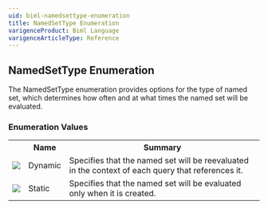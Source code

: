 ```yaml
---
uid: biml-namedsettype-enumeration
title: NamedSetType Enumeration
varigenceProduct: Biml Language
varigenceArticleType: Reference
---
```


## NamedSetType Enumeration<div class="LanguageSummary"><div class ="SummaryItem">The NamedSetType enumeration provides options for the type of named set, which determines how often and at what times the named set will be evaluated.</div></div><div class="EnumValueGroup">### Enumeration Values<table id="EnumValue" class="MemberList"><tbody><tr><th class="MemberTypeIconColumnHeader">&nbsp;</th><th class="MemberNameColumnHeader">Name</th><th class="MemberSummaryColumnHeader">Summary</th></tr><tr class="cd0"><td align="center" class="MemberTypeIcon"><img src="enumValue.png"></img></td><td class="MemberName">Dynamic</td><td class="MemberSummary"><div class ="SummaryItem">Specifies that the named set will be reevaluated in the context of each query that references it.</div></td></tr><tr class="cd1"><td align="center" class="MemberTypeIcon"><img src="enumValue.png"></img></td><td class="MemberName">Static</td><td class="MemberSummary"><div class ="SummaryItem">Specifies that the named set will be evaluated only when it is created.</div></td></tr></tbody></table></div>